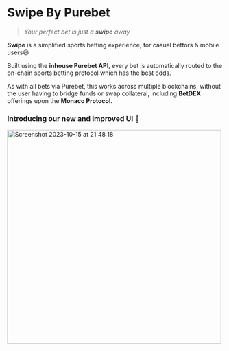 # Swipe By Purebet
> *Your perfect bet is just a **swipe** away*

**Swipe** is a simplified sports betting experience, for casual bettors & mobile users😆

Built using the **inhouse Purebet API**,  every bet is automatically routed to the on-chain sports betting protocol which has the best odds.

As with all bets via Purebet, this works across multiple blockchains, without the user having to bridge funds or swap collateral, including **BetDEX** offerings upon the **Monaco Protocol.**

### Introducing our new and improved UI 🥳

<img width="499" alt="Screenshot 2023-10-15 at 21 48 18" src="https://github.com/lysirebe/purebet-swipe.io/assets/113626927/532fe234-6a53-4ae0-8fbd-d41b36ab2b1b">
